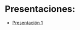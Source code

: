 
# Presentaciones:

- [Presentación 1](https://htmlpreview.github.io/?https://github.com/bustosthl/mapas_en_accion/main/MyE_clase1.html)
